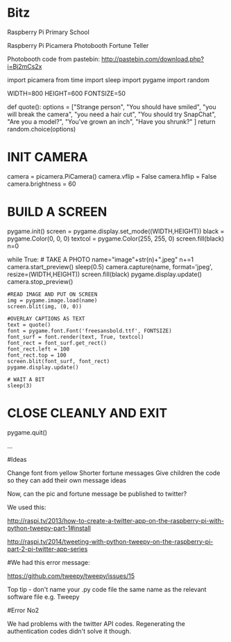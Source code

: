 Bitz
====

Raspberry Pi Primary School

Raspberry Pi Picamera Photobooth Fortune Teller

Photobooth code from pastebin: http://pastebin.com/download.php?i=Bj2mCs2x

import picamera
from time import sleep
import pygame
import random

WIDTH=800
HEIGHT=600
FONTSIZE=50

def quote():
    options = ["Strange person",
               "You should have smiled",
               "you will break the camera",
               "you need a hair cut",
               "You should try SnapChat",
               "Are you a model?",
               "You've grown an inch",
               "Have you shrunk?"
               ]
    return random.choice(options)

# INIT CAMERA
camera = picamera.PiCamera()
camera.vflip = False
camera.hflip = False
camera.brightness = 60

# BUILD A SCREEN
pygame.init()
screen = pygame.display.set_mode((WIDTH,HEIGHT))
black = pygame.Color(0, 0, 0)
textcol = pygame.Color(255, 255, 0)
screen.fill(black)
n=0

while True:
    # TAKE A PHOTO
    name="image"+str(n)+".jpeg"
    n+=1
    camera.start_preview()
    sleep(0.5)
    camera.capture(name, format='jpeg', resize=(WIDTH,HEIGHT))
    screen.fill(black)
    pygame.display.update()    
    camera.stop_preview()

    #READ IMAGE AND PUT ON SCREEN
    img = pygame.image.load(name)
    screen.blit(img, (0, 0))

    #OVERLAY CAPTIONS AS TEXT
    text = quote()
    font = pygame.font.Font('freesansbold.ttf', FONTSIZE)
    font_surf = font.render(text, True, textcol)
    font_rect = font_surf.get_rect()
    font_rect.left = 100
    font_rect.top = 100
    screen.blit(font_surf, font_rect)
    pygame.display.update()

    # WAIT A BIT
    sleep(3)

# CLOSE CLEANLY AND EXIT
pygame.quit()


...

#Ideas

Change font from yellow
Shorter fortune messages
Give children the code so they can add their own message ideas

Now, can the pic and fortune message be published to twitter?

We used this:

http://raspi.tv/2013/how-to-create-a-twitter-app-on-the-raspberry-pi-with-python-tweepy-part-1#install

http://raspi.tv/2014/tweeting-with-python-tweepy-on-the-raspberry-pi-part-2-pi-twitter-app-series

#We had this error message:

https://github.com/tweepy/tweepy/issues/15

Top tip - don't name your .py code file the same name as the relevant software file e.g. Tweepy

#Error No2

We had problems with the twitter API codes. Regenerating the authentication codes didn't solve it though.





